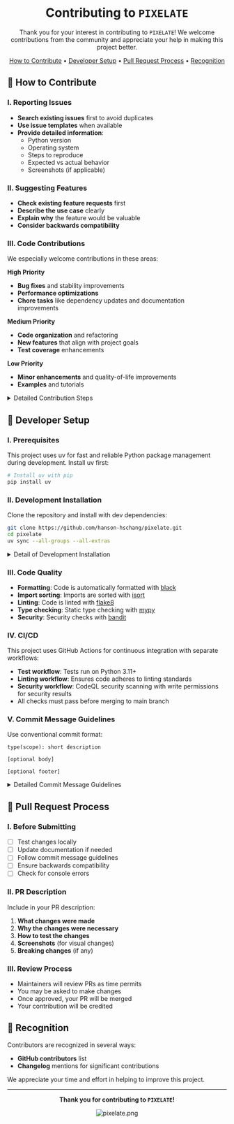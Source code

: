 <div align=center>

# Contributing to `PIXELATE`

Thank you for your interest in contributing to `PIXELATE`! 
We welcome contributions from the community and appreciate your help in making this project better.

[How to Contribute](#-how-to-contribute) • [Developer Setup](#-developer-setup) • [Pull Request Process](#-pull-request-process) • [Recognition](#-recognition)

</div>


## 🎯 How to Contribute

### I. Reporting Issues

- **Search existing issues** first to avoid duplicates
- **Use issue templates** when available
- **Provide detailed information**:
  - Python version
  - Operating system
  - Steps to reproduce
  - Expected vs actual behavior
  - Screenshots (if applicable)

### II. Suggesting Features

- **Check existing feature requests** first
- **Describe the use case** clearly
- **Explain why** the feature would be valuable
- **Consider backwards compatibility**

### III. Code Contributions

We especially welcome contributions in these areas:

**High Priority**

- **Bug fixes** and stability improvements
- **Performance optimizations**
- **Chore tasks** like dependency updates and documentation improvements

**Medium Priority**

- **Code organization** and refactoring
- **New features** that align with project goals
- **Test coverage** enhancements

**Low Priority**

- **Minor enhancements** and quality-of-life improvements
- **Examples** and tutorials

<details>

<summary>Detailed Contribution Steps</summary>

1. **Create a feature branch**:
   ```bash
   git checkout -b feat/your-feature-name
   ```

2. **Make your changes**:
   - Follow existing code style
   - Write tests for new features or bug fixes
   - Update documentation if needed

3. **Commit your changes**:
   ```bash
   git add .
   git commit -m "feat: add amazing new feature"
   ```

4. **Push to your fork**:
   ```bash
   git push origin feature/your-feature-name
   ```

5. **Create a Pull Request** on GitHub

6. **Engage in the review process**:
   - Respond to feedback
   - Make requested changes
   - Ensure all checks pass

7. **Celebrate your contribution** once merged!

</details>

## 🚀 Developer Setup

### I. Prerequisites
This project uses uv for fast and reliable Python package management during development. 
Install uv first:

```bash
# Install uv with pip
pip install uv
```

### II. Development Installation
Clone the repository and install with dev dependencies:
```bash
git clone https://github.com/hanson-hschang/pixelate.git
cd pixelate
uv sync --all-groups --all-extras
```

<details>

<summary>Detail of Development Installation</summary>

This installs the package in editable mode along with all development dependencies including testing, linting, formatting, and type checking tools.

**Development Tools:**
- pytest (testing framework)
- pyupgrade (syntax upgrades)
- mypy (static type checking)
- types-toml, types-Pillow (type stubs)
- black (code formatting)
- isort (import sorting)
- flake8 (linting)
- autoflake (remove unused imports)
- bandit (security checking)
- pre-commit (git hooks)

**Pre-commit Hooks:** Install pre-commit hooks to ensure code quality before commits
```bash
uv run pre-commit install
```

**Testing:** Run tests with pytest
```bash
# Run tests
uv run pytest -c pyproject.toml
```

**Linting**

If you encounter formatting issues during development or in CI/CD, use these commands to automatically fix them:

```bash
uv run pyupgrade --exit-zero-even-if-changed --py311-plus src/**/*.py # Upgrade syntax to Python 3.11+
uv run black --config pyproject.toml ./          # Fix code formatting
uv run isort --settings-path pyproject.toml ./  # Fix import sorting
uv run autoflake --in-place -r src/pixelate tests examples # Remove unused imports

# Check what would be changed without making changes:
uv run flake8 src/pixelate tests examples  # Check for linting issues
uv run black --diff --check --config pyproject.toml ./
uv run isort --diff --check-only --settings-path pyproject.toml ./
uv run autoflake --check -r src/pixelate tests examples
uv run mypy --config-file pyproject.toml src/pixelate tests examples         # Check static types
```

</details>

### III. Code Quality
- **Formatting**: Code is automatically formatted with [black](https://black.readthedocs.io/)
- **Import sorting**: Imports are sorted with [isort](https://pycqa.github.io/isort/)
- **Linting**: Code is linted with [flake8](https://flake8.pycqa.org/)
- **Type checking**: Static type checking with [mypy](https://mypy.readthedocs.io/)
- **Security**: Security checks with [bandit](https://bandit.readthedocs.io/)

### IV. CI/CD
This project uses GitHub Actions for continuous integration with separate workflows:
- **Test workflow**: Tests run on Python 3.11+
- **Linting workflow**: Ensures code adheres to linting standards
- **Security workflow**: CodeQL security scanning with write permissions for security results
- All checks must pass before merging to main branch


### V. Commit Message Guidelines

Use conventional commit format:

```
type(scope): short description

[optional body]

[optional footer]
```

<details>

<summary>Detailed Commit Message Guidelines</summary>

**Types**

- `feat`: New feature
- `fix`: Bug fix
- `docs`: Documentation changes
- `refactor`: Code refactoring
- `test`: Adding or updating tests
- `chore`: Maintenance tasks

### Examples

```bash
feat(cli): add --verbose flag for detailed output
fix(parser): handle edge case for empty input
docs(readme): update installation instructions
refactor(processor): simplify image processing logic
test(api): add tests for new endpoint
chore(deps): update dependencies to latest versions
```

</details>

## 🔄 Pull Request Process

### I. Before Submitting

- [ ] Test changes locally
- [ ] Update documentation if needed
- [ ] Follow commit message guidelines
- [ ] Ensure backwards compatibility
- [ ] Check for console errors

### II. PR Description

Include in your PR description:

1. **What changes were made**
2. **Why the changes were necessary**
3. **How to test the changes**
4. **Screenshots** (for visual changes)
5. **Breaking changes** (if any)

### III. Review Process

- Maintainers will review PRs as time permits
- You may be asked to make changes
- Once approved, your PR will be merged
- Your contribution will be credited

## 🎉 Recognition

Contributors are recognized in several ways:

- **GitHub contributors** list
- **Changelog** mentions for significant contributions

We appreciate your time and effort in helping to improve this project.

---

<div align="center">

**Thank you for contributing to `PIXELATE`!**

![pixelate.png](examples/pixelate.png)

</div>